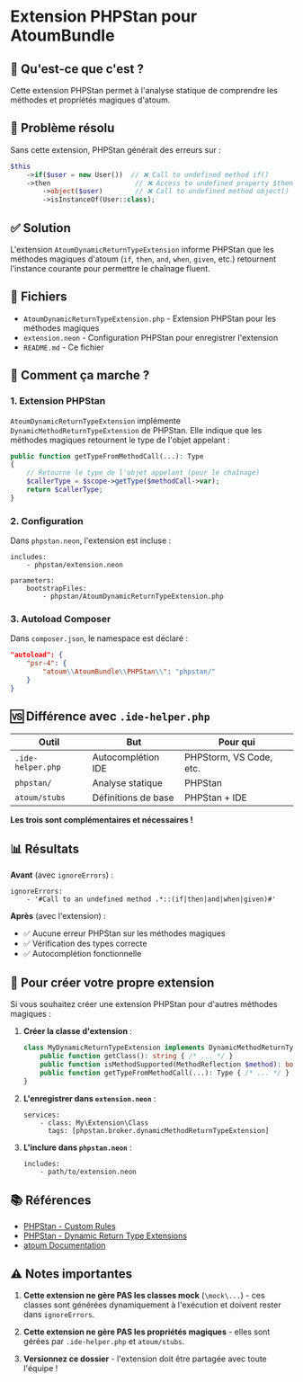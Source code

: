 # Extension PHPStan pour AtoumBundle

## 📖 Qu'est-ce que c'est ?

Cette extension PHPStan permet à l'analyse statique de comprendre les méthodes et propriétés magiques d'atoum.

## 🎯 Problème résolu

Sans cette extension, PHPStan générait des erreurs sur :

```php
$this
    ->if($user = new User())  // ❌ Call to undefined method if()
    ->then                     // ❌ Access to undefined property $then
        ->object($user)        // ❌ Call to undefined method object()
        ->isInstanceOf(User::class);
```

## ✅ Solution

L'extension `AtoumDynamicReturnTypeExtension` informe PHPStan que les méthodes magiques d'atoum (`if`, `then`, `and`, `when`, `given`, etc.) retournent l'instance courante pour permettre le chaînage fluent.

## 📁 Fichiers

- `AtoumDynamicReturnTypeExtension.php` - Extension PHPStan pour les méthodes magiques
- `extension.neon` - Configuration PHPStan pour enregistrer l'extension
- `README.md` - Ce fichier

## 🔧 Comment ça marche ?

### 1. Extension PHPStan

`AtoumDynamicReturnTypeExtension` implémente `DynamicMethodReturnTypeExtension` de PHPStan. Elle indique que les méthodes magiques retournent le type de l'objet appelant :

```php
public function getTypeFromMethodCall(...): Type
{
    // Retourne le type de l'objet appelant (pour le chaînage)
    $callerType = $scope->getType($methodCall->var);
    return $callerType;
}
```

### 2. Configuration

Dans `phpstan.neon`, l'extension est incluse :

```neon
includes:
    - phpstan/extension.neon

parameters:
    bootstrapFiles:
        - phpstan/AtoumDynamicReturnTypeExtension.php
```

### 3. Autoload Composer

Dans `composer.json`, le namespace est déclaré :

```json
"autoload": {
    "psr-4": {
        "atoum\\AtoumBundle\\PHPStan\\": "phpstan/"
    }
}
```

## 🆚 Différence avec `.ide-helper.php`

| Outil | But | Pour qui |
|-------|-----|----------|
| `.ide-helper.php` | Autocomplétion IDE | PHPStorm, VS Code, etc. |
| `phpstan/` | Analyse statique | PHPStan |
| `atoum/stubs` | Définitions de base | PHPStan + IDE |

**Les trois sont complémentaires et nécessaires !**

## 📊 Résultats

**Avant** (avec `ignoreErrors`) :
```neon
ignoreErrors:
    - '#Call to an undefined method .*::(if|then|and|when|given)#'
```

**Après** (avec l'extension) :
- ✅ Aucune erreur PHPStan sur les méthodes magiques
- ✅ Vérification des types correcte
- ✅ Autocomplétion fonctionnelle

## 🚀 Pour créer votre propre extension

Si vous souhaitez créer une extension PHPStan pour d'autres méthodes magiques :

1. **Créer la classe d'extension** :
   ```php
   class MyDynamicReturnTypeExtension implements DynamicMethodReturnTypeExtension {
       public function getClass(): string { /* ... */ }
       public function isMethodSupported(MethodReflection $method): bool { /* ... */ }
       public function getTypeFromMethodCall(...): Type { /* ... */ }
   }
   ```

2. **L'enregistrer dans `extension.neon`** :
   ```neon
   services:
       - class: My\Extension\Class
         tags: [phpstan.broker.dynamicMethodReturnTypeExtension]
   ```

3. **L'inclure dans `phpstan.neon`** :
   ```neon
   includes:
       - path/to/extension.neon
   ```

## 📚 Références

- [PHPStan - Custom Rules](https://phpstan.org/developing-extensions/custom-rules)
- [PHPStan - Dynamic Return Type Extensions](https://phpstan.org/developing-extensions/dynamic-return-type-extensions)
- [atoum Documentation](http://atoum.org/)

## ⚠️ Notes importantes

1. **Cette extension ne gère PAS les classes mock** (`\mock\...`) - ces classes sont générées dynamiquement à l'exécution et doivent rester dans `ignoreErrors`.

2. **Cette extension ne gère PAS les propriétés magiques** - elles sont gérées par `.ide-helper.php` et `atoum/stubs`.

3. **Versionnez ce dossier** - l'extension doit être partagée avec toute l'équipe !

